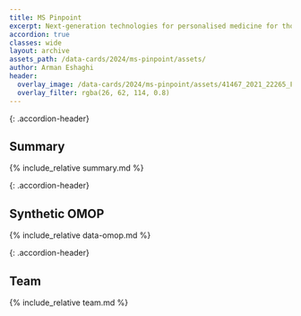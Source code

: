 ```yaml
---
title: MS Pinpoint
excerpt: Next-generation technologies for personalised medicine for those living with multiple sclerosis.
accordion: true
classes: wide
layout: archive
assets_path: /data-cards/2024/ms-pinpoint/assets/
author: Arman Eshaghi
header:
  overlay_image: /data-cards/2024/ms-pinpoint/assets/41467_2021_22265_Fig1_HTML.png
  overlay_filter: rgba(26, 62, 114, 0.8)
---
```


{: .accordion-header}
## Summary

<div class="accordion-content active" markdown="1">
{% include_relative summary.md %}
</div>

{: .accordion-header}
## Synthetic OMOP
<div class="accordion-content" markdown="1">
{% include_relative data-omop.md %}
</div>

{: .accordion-header}
## Team
<div class="accordion-content" markdown="1">
{% include_relative team.md %}
</div>
